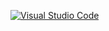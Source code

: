 [![Visual Studio Code](https://img.shields.io/badge/--007ACC?logo=visual%20studio%20code&logoColor=ffffff)](https://code.visualstudio.com/)
